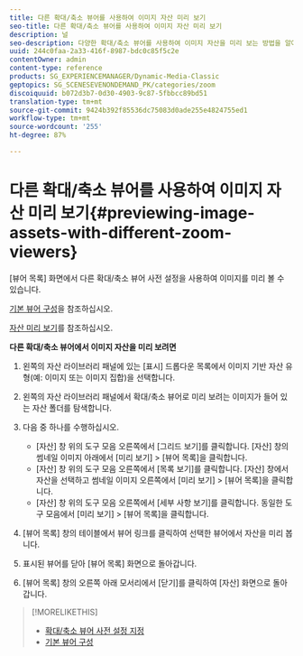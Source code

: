```yaml
---
title: 다른 확대/축소 뷰어를 사용하여 이미지 자산 미리 보기
seo-title: 다른 확대/축소 뷰어를 사용하여 이미지 자산 미리 보기
description: 널
seo-description: 다양한 확대/축소 뷰어를 사용하여 이미지 자산을 미리 보는 방법을 알아봅니다.
uuid: 244c0faa-2a33-416f-8987-bdc0c85f5c2e
contentOwner: admin
content-type: reference
products: SG_EXPERIENCEMANAGER/Dynamic-Media-Classic
geptopics: SG_SCENESEVENONDEMAND_PK/categories/zoom
discoiquuid: b072d3b7-0d30-4903-9c87-5fbbcc89bd51
translation-type: tm+mt
source-git-commit: 9424b392f85536dc75083d0ade255e4824755ed1
workflow-type: tm+mt
source-wordcount: '255'
ht-degree: 87%

---
```



# 다른 확대/축소 뷰어를 사용하여 이미지 자산 미리 보기{#previewing-image-assets-with-different-zoom-viewers}

[뷰어 목록] 화면에서 다른 확대/축소 뷰어 사전 설정을 사용하여 이미지를 미리 볼 수 있습니다.

[기본 뷰어 구성](application-setup.md#configuring_default_viewers)을 참조하십시오.

[자산 미리 보기](previewing-asset.md#previewing_an_asset)를 참조하십시오.

**다른 확대/축소 뷰어에서 이미지 자산을 미리 보려면**

1. 왼쪽의 자산 라이브러리 패널에 있는 [표시] 드롭다운 목록에서 이미지 기반 자산 유형(예: 이미지 또는 이미지 집합)을 선택합니다.
1. 왼쪽의 자산 라이브러리 패널에서 확대/축소 뷰어로 미리 보려는 이미지가 들어 있는 자산 폴더를 탐색합니다.
1. 다음 중 하나를 수행하십시오.

   * [자산] 창 위의 도구 모음 오른쪽에서 [그리드 보기]를 클릭합니다. [자산] 창의 썸네일 이미지 아래에서 [미리 보기] > [뷰어 목록]을 클릭합니다.
   * [자산] 창 위의 도구 모음 오른쪽에서 [목록 보기]를 클릭합니다. [자산] 창에서 자산을 선택하고 썸네일 이미지 오른쪽에서 [미리 보기] > [뷰어 목록]을 클릭합니다.
   * [자산] 창 위의 도구 모음 오른쪽에서 [세부 사항 보기]를 클릭합니다. 동일한 도구 모음에서 [미리 보기] > [뷰어 목록]을 클릭합니다.

1. [뷰어 목록] 창의 테이블에서 뷰어 링크를 클릭하여 선택한 뷰어에서 자산을 미리 봅니다.
1. 표시된 뷰어를 닫아 [뷰어 목록] 화면으로 돌아갑니다.
1. [뷰어 목록] 창의 오른쪽 아래 모서리에서 [닫기]를 클릭하여 [자산] 화면으로 돌아갑니다.

>[!MORELIKETHIS]
>
>* [확대/축소 뷰어 사전 설정 지정](setting-zoom-viewer-presets.md#setting_up_zoom_viewer_presets)
>* [기본 뷰어 구성](application-setup.md#configuring_default_viewers)

